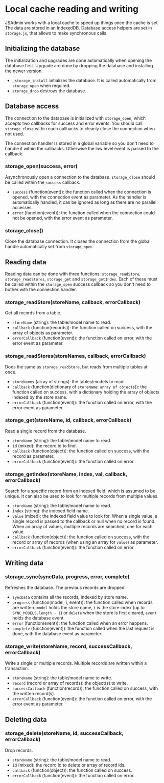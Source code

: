 Local cache reading and writing
===============================

JSAdmin works with a local cache to speed up things once the cache is set. The data are stored in an IndexedDB. Database access helpers are set in `storage.js`, that allows to make synchronous calls.

Initializing the database
-------------------------

The initialization and upgrades are done automatically when opening the database first. Upgrade are done by dropping the database and installing the newer version.

- `_storage_install` initializes the database. It is called automatically from `storage_open` when required.
- `storage_drop` destroys the database.

Database access
---------------

The connection to the database is initialized with `storage_open`, which accepts two callbacks for success and error events. You should call `storage_close` within each callbacks to cleanly close the connection when not used.

The connection handler is stored in a global variable so you don't need to handle it within the callbacks. Otherwise the low level event is passed to the callback.

### storage_open(success, error)

Asynchronously open a connection to the database. `storage_close` should be called within the `success` callback.

- `success` (function(event)): the function called when the connection is opened, with the connection event as parameter. As the handler is automatically handled, it can be ignored as long as there are no parallel accesses.
- `error` (function(event)): the function called when the connection could not be opened, with the error event as parameter.

### storage_close()

Close the database connection. It closes the connection from the global handle automatically set from `storage_open`.

Reading data
------------

Reading data can be done with three functions: `storage_readStore`, `storage_readStores`, `storage_get` and `storage_getIndex`. Each of these must be called within the `storage_open` success callback so you don't need to bother with the connection handler.

### storage_readStore(storeName, callback, errorCallback)

Get all records from a table.

- `storeName` (string): the table/model name to read.
- `callback` (function(records)): the function called on success, with the array of objects as parameter.
- `errorCallback` (function(event)): the function called on error, with the error event as parameter.

### storage_readStores(storeNames, callback, errorCallback)

Does the same as `storage_readStore`, but reads from multiple tables at once.

- `storeNames` (array of strings): the tables/models to read.
- `callback` (function(dictionary of `storeName`: `array of objects`)): the function called on success, with a dictionary holding the array of objects indexed by the store name.
- `errorCallback` (function(event)): the function called on error, with the error event as parameter.

###  storage_get(storeName, id, callback, errorCallback)

Read a single record from the database.

- `storeName` (string): the table/model name to read.
- `id` (mixed): the record id to find.
- `callback` (function(object)): the function called on success, with the record as parameter.
- `errorCallback` (function(event)): the function called on error.

###  storage_getIndex(storeName, index, val, callback, errorCallback)

Search for a specific record from an indexed field, which is assumed to be unique. It can also be used to look for multiple records from multiple values.

- `storeName` (string): the table/model name to read.
- `index` (string): the indexed field name.
- `value` (mixed): the indexed field value to look for. When a single value, a single record is passed to the callback or null when no record is found. When an array of values, multiple records are searched, one for each value.
- `callback` (function(object)): the function called on success, with the record or array of records (when using an array for `value`) as parameter.
- `errorCallback` (function(event)): the function called on error.


Writing data
------------

###  storage_sync(syncData, progress, error, complete)

Refreshes the database. The previous records are dropped.

- `syncData` contains all the records, indexed by store name.
- `progress` (function(model, i, event)): the function called when records are written. `model` holds the store name, `i` is the store index (up to `SYNC_MODELS.length - 1`) or `delete` when the store is first cleared, `event` holds the database event.
- `error` (function(event)): the function called when an error happens.
- `complete` (function(event)): the function called when the last request is done, with the database event as parameter.

###  storage_write(storeName, record, successCallback, errorCallback)

Write a single or multiple records. Multiple records are written within a transaction.

- `storeName` (string): the table/model name to write.
- `record` (record or array of records): the object(s) to write.
- `successCallback` (function(record)): the function called on success, with the written record(s).
- `errorCallback` (function(event)): the function called on error, with the error event as parameter.

Deleting data
-------------

### storage_delete(storeName, id, successCallback, errorCallback)

Drop records.

- `storeName` (string): the table/model name to read.
- `id` (mixed): the record id to delete or array of record ids.
- `callback` (function(object)): the function called on success.
- `errorCallback` (function(event)): the function called on error.
